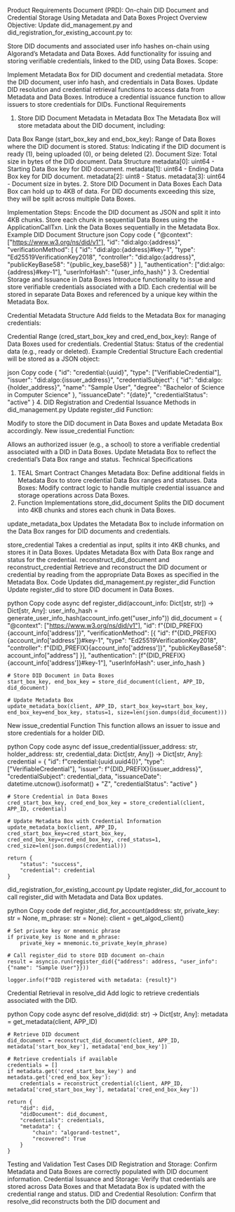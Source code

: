 Product Requirements Document (PRD): On-chain DID Document and Credential Storage Using Metadata and Data Boxes
Project Overview
Objective: Update did_management.py and did_registration_for_existing_account.py to:

Store DID documents and associated user info hashes on-chain using Algorand’s Metadata and Data Boxes.
Add functionality for issuing and storing verifiable credentials, linked to the DID, using Data Boxes.
Scope:

Implement Metadata Box for DID document and credential metadata.
Store the DID document, user info hash, and credentials in Data Boxes.
Update DID resolution and credential retrieval functions to access data from Metadata and Data Boxes.
Introduce a credential issuance function to allow issuers to store credentials for DIDs.
Functional Requirements
1. Store DID Document Metadata in Metadata Box
The Metadata Box will store metadata about the DID document, including:

Data Box Range (start_box_key and end_box_key): Range of Data Boxes where the DID document is stored.
Status: Indicating if the DID document is ready (1), being uploaded (0), or being deleted (2).
Document Size: Total size in bytes of the DID document.
Data Structure
metadata[0]: uint64 - Starting Data Box key for DID document.
metadata[1]: uint64 - Ending Data Box key for DID document.
metadata[2]: uint8 - Status.
metadata[3]: uint64 - Document size in bytes.
2. Store DID Document in Data Boxes
Each Data Box can hold up to 4KB of data. For DID documents exceeding this size, they will be split across multiple Data Boxes.

Implementation Steps:
Encode the DID document as JSON and split it into 4KB chunks.
Store each chunk in sequential Data Boxes using the ApplicationCallTxn.
Link the Data Boxes sequentially in the Metadata Box.
Example DID Document Structure
json
Copy code
{
    "@context": ["https://www.w3.org/ns/did/v1"],
    "id": "did:algo:{address}",
    "verificationMethod": [
        {
            "id": "did:algo:{address}#key-1",
            "type": "Ed25519VerificationKey2018",
            "controller": "did:algo:{address}",
            "publicKeyBase58": "{public_key_base58}"
        }
    ],
    "authentication": ["did:algo:{address}#key-1"],
    "userInfoHash": "{user_info_hash}"
}
3. Credential Storage and Issuance in Data Boxes
Introduce functionality to issue and store verifiable credentials associated with a DID. Each credential will be stored in separate Data Boxes and referenced by a unique key within the Metadata Box.

Credential Metadata Structure
Add fields to the Metadata Box for managing credentials:

Credential Range (cred_start_box_key and cred_end_box_key): Range of Data Boxes used for credentials.
Credential Status: Status of the credential data (e.g., ready or deleted).
Example Credential Structure
Each credential will be stored as a JSON object:

json
Copy code
{
    "id": "credential:{uuid}",
    "type": ["VerifiableCredential"],
    "issuer": "did:algo:{issuer_address}",
    "credentialSubject": {
        "id": "did:algo:{holder_address}",
        "name": "Sample User",
        "degree": "Bachelor of Science in Computer Science"
    },
    "issuanceDate": "{date}",
    "credentialStatus": "active"
}
4. DID Registration and Credential Issuance Methods in did_management.py
Update register_did Function:

Modify to store the DID document in Data Boxes and update Metadata Box accordingly.
New issue_credential Function:

Allows an authorized issuer (e.g., a school) to store a verifiable credential associated with a DID in Data Boxes.
Update Metadata Box to reflect the credential’s Data Box range and status.
Technical Specifications
1. TEAL Smart Contract Changes
Metadata Box: Define additional fields in Metadata Box to store credential Data Box ranges and statuses.
Data Boxes: Modify contract logic to handle multiple credential issuance and storage operations across Data Boxes.
2. Function Implementations
store_did_document
Splits the DID document into 4KB chunks and stores each chunk in Data Boxes.

update_metadata_box
Updates the Metadata Box to include information on the Data Box ranges for DID documents and credentials.

store_credential
Takes a credential as input, splits it into 4KB chunks, and stores it in Data Boxes.
Updates Metadata Box with Data Box range and status for the credential.
reconstruct_did_document and reconstruct_credential
Retrieve and reconstruct the DID document or credential by reading from the appropriate Data Boxes as specified in the Metadata Box.
Code Updates
did_management.py
register_did Function
Update register_did to store DID document in Data Boxes.

python
Copy code
async def register_did(account_info: Dict[str, str]) -> Dict[str, Any]:
    user_info_hash = generate_user_info_hash(account_info.get("user_info"))
    did_document = {
        "@context": ["https://www.w3.org/ns/did/v1"],
        "id": f"{DID_PREFIX}{account_info['address']}",
        "verificationMethod": [{
            "id": f"{DID_PREFIX}{account_info['address']}#key-1",
            "type": "Ed25519VerificationKey2018",
            "controller": f"{DID_PREFIX}{account_info['address']}",
            "publicKeyBase58": account_info["address"]
        }],
        "authentication": [f"{DID_PREFIX}{account_info['address']}#key-1"],
        "userInfoHash": user_info_hash
    }

    # Store DID Document in Data Boxes
    start_box_key, end_box_key = store_did_document(client, APP_ID, did_document)
    
    # Update Metadata Box
    update_metadata_box(client, APP_ID, start_box_key=start_box_key, end_box_key=end_box_key, status=1, size=len(json.dumps(did_document)))
New issue_credential Function
This function allows an issuer to issue and store credentials for a holder DID.

python
Copy code
async def issue_credential(issuer_address: str, holder_address: str, credential_data: Dict[str, Any]) -> Dict[str, Any]:
    credential = {
        "id": f"credential:{uuid.uuid4()}",
        "type": ["VerifiableCredential"],
        "issuer": f"{DID_PREFIX}{issuer_address}",
        "credentialSubject": credential_data,
        "issuanceDate": datetime.utcnow().isoformat() + "Z",
        "credentialStatus": "active"
    }

    # Store Credential in Data Boxes
    cred_start_box_key, cred_end_box_key = store_credential(client, APP_ID, credential)
    
    # Update Metadata Box with Credential Information
    update_metadata_box(client, APP_ID, cred_start_box_key=cred_start_box_key, cred_end_box_key=cred_end_box_key, cred_status=1, cred_size=len(json.dumps(credential)))
    
    return {
        "status": "success",
        "credential": credential
    }
did_registration_for_existing_account.py
Update register_did_for_account to call register_did with Metadata and Data Box updates.

python
Copy code
def register_did_for_account(address: str, private_key: str = None, m_phrase: str = None):
    client = get_algod_client()
    
    # Set private key or mnemonic phrase
    if private_key is None and m_phrase:
        private_key = mnemonic.to_private_key(m_phrase)
    
    # Call register_did to store DID document on-chain
    result = asyncio.run(register_did({"address": address, "user_info": {"name": "Sample User"}}))
    
    logger.info(f"DID registered with metadata: {result}")
Credential Retrieval in resolve_did
Add logic to retrieve credentials associated with the DID.

python
Copy code
async def resolve_did(did: str) -> Dict[str, Any]:
    metadata = get_metadata(client, APP_ID)
    
    # Retrieve DID document
    did_document = reconstruct_did_document(client, APP_ID, metadata['start_box_key'], metadata['end_box_key'])
    
    # Retrieve credentials if available
    credentials = []
    if metadata.get('cred_start_box_key') and metadata.get('cred_end_box_key'):
        credentials = reconstruct_credential(client, APP_ID, metadata['cred_start_box_key'], metadata['cred_end_box_key'])

    return {
        "did": did,
        "didDocument": did_document,
        "credentials": credentials,
        "metadata": {
            "chain": "algorand-testnet",
            "recovered": True
        }
    }
Testing and Validation
Test Cases
DID Registration and Storage:
Confirm Metadata and Data Boxes are correctly populated with DID document information.
Credential Issuance and Storage:
Verify that credentials are stored across Data Boxes and that Metadata Box is updated with the credential range and status.
DID and Credential Resolution:
Confirm that resolve_did reconstructs both the DID document and






